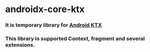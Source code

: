 # androidx-core-ktx

### It is temporary library for [Android KTX](https://developer.android.com/kotlin/ktx)

### This library is supported Context, fragment and several extensions.
